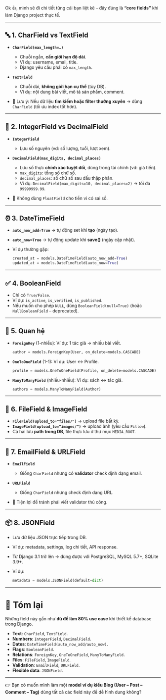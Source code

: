 Ok 👍, mình sẽ đi chi tiết từng cái bạn liệt kê – đây đúng là **“core fields”** khi làm Django project thực tế.

---

## 🔤 **1. CharField vs TextField**

* **`CharField(max_length=…)`**

  * Chuỗi ngắn, **cần giới hạn độ dài**.
  * Ví dụ: username, email, title.
  * Django yêu cầu phải có `max_length`.
* **`TextField`**

  * Chuỗi dài, **không giới hạn cụ thể** (tùy DB).
  * Ví dụ: nội dung bài viết, mô tả sản phẩm, comment.
* 📌 Lưu ý: Nếu dữ liệu **tìm kiếm hoặc filter thường xuyên** → dùng `CharField` (tối ưu index tốt hơn).

---

## 🔢 **2. IntegerField vs DecimalField**

* **`IntegerField`**

  * Lưu số nguyên (vd: số lượng, tuổi, lượt xem).
* **`DecimalField(max_digits, decimal_places)`**

  * Lưu số thực **chính xác tuyệt đối**, dùng trong tài chính (vd: giá tiền).
  * `max_digits`: tổng số chữ số.
  * `decimal_places`: số chữ số sau dấu thập phân.
  * Ví dụ: `DecimalField(max_digits=10, decimal_places=2)` → tối đa `99999999.99`.
* 📌 Không dùng `FloatField` cho tiền vì có sai số.

---

## ⏰ **3. DateTimeField**

* **`auto_now_add=True`** → tự động set khi **tạo** (ngày tạo).
* **`auto_now=True`** → tự động update khi **save()** (ngày cập nhật).
* Ví dụ thường gặp:

  ```python
  created_at = models.DateTimeField(auto_now_add=True)
  updated_at = models.DateTimeField(auto_now=True)
  ```

---

## ✅ **4. BooleanField**

* Chỉ có `True/False`.
* Ví dụ: `is_active`, `is_verified`, `is_published`.
* Nếu muốn cho phép `NULL`, dùng `BooleanField(null=True)` (hoặc `NullBooleanField` – deprecated).

---

## 🔗 **5. Quan hệ**

* **`ForeignKey`** (1-nhiều):
  Ví dụ: 1 tác giả → nhiều bài viết.

  ```python
  author = models.ForeignKey(User, on_delete=models.CASCADE)
  ```
* **`OneToOneField`** (1-1):
  Ví dụ: User ↔ Profile.

  ```python
  profile = models.OneToOneField(Profile, on_delete=models.CASCADE)
  ```
* **`ManyToManyField`** (nhiều-nhiều):
  Ví dụ: sách ↔ tác giả.

  ```python
  authors = models.ManyToManyField(Author)
  ```

---

## 📂 **6. FileField & ImageField**

* **`FileField(upload_to="files/")`** → upload file bất kỳ.
* **`ImageField(upload_to="images/")`** → upload ảnh (yêu cầu `Pillow`).
* Cả hai lưu **path trong DB**, file thực lưu ở thư mục `MEDIA_ROOT`.

---

## 📧 **7. EmailField & URLField**

* **`EmailField`**

  * Giống `CharField` nhưng có **validator** check định dạng email.
* **`URLField`**

  * Giống `CharField` nhưng check định dạng URL.
* 📌 Tiện lợi để tránh phải viết validator thủ công.

---

## 📦 **8. JSONField**

* Lưu dữ liệu JSON trực tiếp trong DB.
* Ví dụ: metadata, settings, log chi tiết, API response.
* Từ Django 3.1 trở lên → dùng được với PostgreSQL, MySQL 5.7+, SQLite 3.9+.
* Ví dụ:

  ```python
  metadata = models.JSONField(default=dict)
  ```

---

# 🎯 Tóm lại

Những field này gần như **đủ để làm 80% use case** khi thiết kế database trong Django.

* **Text**: `CharField`, `TextField`.
* **Numbers**: `IntegerField`, `DecimalField`.
* **Dates**: `DateTimeField(auto_now_add/auto_now)`.
* **Flags**: `BooleanField`.
* **Relations**: `ForeignKey`, `OneToOneField`, `ManyToManyField`.
* **Files**: `FileField`, `ImageField`.
* **Validation**: `EmailField`, `URLField`.
* **Flexible data**: `JSONField`.

---

👉 Bạn có muốn mình làm một **model ví dụ kiểu Blog (User – Post – Comment – Tag)** dùng tất cả các field này để dễ hình dung không?
